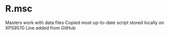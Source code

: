 # R.msc
Masters work with data files
Copied most up-to-date script stored locally on XPS9570
Line added from GitHub

